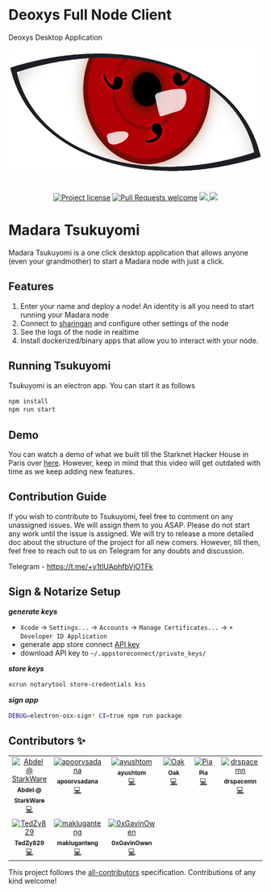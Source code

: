 # Deoxys Full Node Client
Deoxys Desktop Application 

<div align="center">
  <img src="docs/assets/sharingan_eye.png" height="250">
</div>

<div align="center">
<br />

[![Project license](https://img.shields.io/github/license/keep-starknet-strange/madara.svg?style=flat-square)](LICENSE)
[![Pull Requests welcome](https://img.shields.io/badge/PRs-welcome-ff69b4.svg?style=flat-square)](https://github.com/keep-starknet-strange/madara/issues?q=is%3Aissue+is%3Aopen+label%3A%22help+wanted%22)
<a href="https://twitter.com/MadaraStarknet">
<img src="https://img.shields.io/twitter/follow/MadaraStarknet?style=social"/>
</a> <a href="https://github.com/keep-starknet-strange/madara-tsukuyomi">
<img src="https://img.shields.io/github/stars/keep-starknet-strange/madara-tsukuyomi?style=social"/>
</a>
</div>

# Madara Tsukuyomi

Madara Tsukuyomi is a one click desktop application that allows anyone (even your grandmother) to start a Madara node with just a click.

## Features

1. Enter your name and deploy a node! An identity is all you need to start running your Madara node
2. Connect to [sharingan](https://github.com/keep-starknet-strange/madara/blob/main/docs/sharingan-starter-pack.md#what-is-sharingan) and configure other settings of the node
3. See the logs of the node in realtime
4. Install dockerized/binary apps that allow you to interact with your node.

## Running Tsukuyomi

Tsukuyomi is an electron app. You can start it as follows

```bash
npm install
npm run start
```

## Demo

You can watch a demo of what we built till the Starknet Hacker House in Paris over [here](https://www.youtube.com/live/skyYpU0xjdc?feature=share&t=19640). However, keep in mind that this video will get outdated with time as we keep adding new features.

## Contribution Guide

If you wish to contribute to Tsukuyomi, feel free to comment on any unassigned issues. We will assign them to you ASAP. Please do not start any work until the issue is assigned. We will try to release a more detailed doc about the structure of the project for all new comers. However, till then, feel free to reach out to us on Telegram for any doubts and discussion.

Telegram - https://t.me/+y1tlUAphfbVjOTFk

## Sign & Notarize Setup

***generate keys***
- `Xcode` -> `Settings...` -> `Accounts` -> `Manage Certificates...` -> `+ Developer ID Application`
- generate app store connect [API key](https://appstoreconnect.apple.com/access/api)
- download API key to `~/.appstoreconnect/private_keys/`

***store keys***
```sh
xcrun notarytool store-credentials kss
```

***sign app***
```sh
DEBUG=electron-osx-sign* CI=true npm run package
```

## Contributors ✨

<!-- ALL-CONTRIBUTORS-LIST:START - Do not remove or modify this section -->
<!-- prettier-ignore-start -->
<!-- markdownlint-disable -->
<table>
  <tbody>
    <tr>
      <td align="center" valign="top" width="14.28%"><a href="https://github.com/abdelhamidbakhta"><img src="https://avatars.githubusercontent.com/u/45264458?v=4?s=100" width="100px;" alt="Abdel @ StarkWare "/><br /><sub><b>Abdel @ StarkWare </b></sub></a><br /><a href="https://github.com/keep-starknet-strange/madara-tsukuyomi/commits?author=abdelhamidbakhta" title="Code">💻</a></td>
      <td align="center" valign="top" width="14.28%"><a href="https://github.com/apoorvsadana"><img src="https://avatars.githubusercontent.com/u/95699312?v=4?s=100" width="100px;" alt="apoorvsadana"/><br /><sub><b>apoorvsadana</b></sub></a><br /><a href="https://github.com/keep-starknet-strange/madara-tsukuyomi/commits?author=apoorvsadana" title="Code">💻</a></td>
      <td align="center" valign="top" width="14.28%"><a href="https://github.com/ayushtom"><img src="https://avatars.githubusercontent.com/u/41674634?v=4" width="100px;" alt="ayushtom"/><br /><sub><b>ayushtom</b></sub></a><br /><a href="https://github.com/keep-starknet-strange/madara-tsukuyomi/commits?author=ayushtom" title="Code">💻</a></td>
      <td align="center" valign="top" width="14.28%"><a href="https://droak.sh/"><img src="https://avatars.githubusercontent.com/u/5263301?v=4?s=100" width="100px;" alt="Oak"/><br /><sub><b>Oak</b></sub></a><br /><a href="https://github.com/keep-starknet-strange/madara-tsukuyomi/commits?author=d-roak" title="Code">💻</a></td>
      <td align="center" valign="top" width="14.28%"><a href="https://github.com/rkdud007"><img src="https://avatars.githubusercontent.com/u/76558220?v=4?s=100" width="100px;" alt="Pia"/><br /><sub><b>Pia</b></sub></a><br /><a href="https://github.com/keep-starknet-strange/madara-tsukuyomi/commits?author=rkdud007" title="Code">💻</a></td>
      <td align="center" valign="top" width="14.28%"><a href="https://github.com/drspacemn"><img src="https://avatars.githubusercontent.com/u/16685321?v=4?s=100" width="100px;" alt="drspacemn"/><br /><sub><b>drspacemn</b></sub></a><br /><a href="https://github.com/keep-starknet-strange/madara-tsukuyomi/commits?author=drspacemn" title="Code">💻</a></td>
    </tr>
    <tr>
      <td align="center" valign="top" width="14.28%"><a href="https://github.com/TedZy829"><img src="https://avatars.githubusercontent.com/u/102640890?v=4?s=100" width="100px;" alt="TedZy829"/><br /><sub><b>TedZy829</b></sub></a><br /><a href="https://github.com/keep-starknet-strange/madara-tsukuyomi/commits?author=TedZy829" title="Code">💻</a></td>
       <td align="center" valign="top" width="14.28%"><a href="https://github.com/makluganteng"><img src="https://avatars.githubusercontent.com/u/74396818?v=4" width="100px;" alt="makluganteng"/><br /><sub><b>makluganteng</b></sub></a><br /><a href="https://github.com/keep-starknet-strange/madara-tsukuyomi/commits?author=makluganteng" title="Code">💻</a></td>
       <td align="center" valign="top" width="14.28%"><a href="https://github.com/0xGavinOwen"><img src="https://avatars.githubusercontent.com/u/110438299?v=4" width="100px;" alt="0xGavinOwen"/><br /><sub><b>0xGavinOwen</b></sub></a><br /><a href="https://github.com/keep-starknet-strange/madara-tsukuyomi/commits?author=0xGavinOwen" title="Code">💻</a></td>
    </tr>
  </tbody>
</table>

<!-- markdownlint-restore -->
<!-- prettier-ignore-end -->

<!-- ALL-CONTRIBUTORS-LIST:END -->

This project follows the
[all-contributors](https://github.com/all-contributors/all-contributors)
specification. Contributions of any kind welcome!
